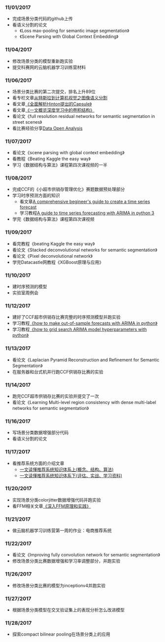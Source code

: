 ### 11/01/2017
- 完成场景分类代码的github上传
- 看语义分割的论文
  - 《Loss max-pooling for semantic image segmentation》
  - 《Scene Parsing with Global Context Embedding》


### 11/04/2017
- 修改场景分类的模型重新跑实验
- 提交科赛网的云脑机器学习训练营材料


### 11/06/2017
- 场景分类比赛的第二次提交，排名上升89位
- 看专栏文章[从特斯拉到计算机视觉之图像语义分割](https://mp.weixin.qq.com/s?__biz=MzA3MzI4MjgzMw==&mid=2650718688&idx=3&sn=45f0864bc58f08cf7fcb17c842e05d91&scene=0#rd)
- 看文章[《全面解析Hinton提出的Capsule》](https://www.jiqizhixin.com/articles/2017-11-05)
- 看文章[《一文概览深度学习中的卷积结构》](https://mp.weixin.qq.com/s?__biz=MzA3MzI4MjgzMw==&mid=2650731362&idx=4&sn=d163dd19d806f84928cacae8e92f5114&chksm=871b371cb06cbe0a738122035ff03c67eb4be20730722fd8a6f36e8b116b5501e1124bff02fe&scene=21#wechat_redirect)
- 看论文《full resolution residual networks for semantic segmentation in street scenes》
- 看比赛经验分享[Data Open Analysis](https://github.com/founderfan/Data-Open-Analysis/tree/master/Kesci_PPD)


### 11/07/2017
- 看论文《scene parsing with global context embedding》
- 看教程《Beating Kaggle the easy way》
- 学习《数据结构与算法》课程第四次课视频的一半


### 11/08/2017
- 完成CCF的《小超市供销存管理优化》赛题数据预处理部分
- 学习时序预测方面的知识
  - 看文章[A comprehensive begineer's guide to create a time series forecast](https://www.analyticsvidhya.com/blog/2016/02/time-series-forecasting-codes-python/)
  - 学习教程[A guide to time series forecasting with ARIMA in python 3](https://www.digitalocean.com/community/tutorials/a-guide-to-time-series-forecasting-with-arima-in-python-3)
- 学完《数据结构与算法》课程第四次课视频


### 11/09/2017
- 看完教程《beating Kaggle the easy way》
- 看论文《Stacked deconvolutional networks for semantic segmentation》
- 看论文《Pixel deconvolutional network》
- 学完Datacastle网教程《XGBoost原理与应用》


### 11/10/2017
- 建时序预测的模型
- 实验室周例会

### 11/12/2017
- 建好了CCF超市供销存比赛完整的时序预测模型并跑实验
- 学习教程[《how to make out-of-sample forecasts with ARIMA in python》](https://machinelearningmastery.com/make-sample-forecasts-arima-python/)
- 学习教程[《how to grid search ARIMA model hyperparameters with python》](https://machinelearningmastery.com/grid-search-arima-hyperparameters-with-python/)


### 11/13/2017
- 看论文《Laplacian Pyramid Reconstruction and Refinement for Semantic Segmentation》
- 在服务器和台式机并行跑CCF供销存比赛的实验


### 11/14/2017
- 跑完CCF超市供销存比赛的实验并提交了一次
- 看论文《Learning Multi-level region consistency with dense multi-label networks for semantic segmentation》

### 11/16/2017
- 写场景分类数据增强部分代码
- 看语义分割的论文


### 11/17/2017
- 看推荐系统方面的介绍文章
  - [一文读懂推荐系统知识体系上(概念、结构、算法)](https://mp.weixin.qq.com/s?src=11&timestamp=1510917355&ver=520&signature=lZt0a-WJernPKwKh*ua6JE0O4DEkrbyvzjNSWCMIFuj5GLpyioxHhhXtpDKiLK66F1TMk3ucSeJKyKcnxwCyoH7G2HLR1SqVpa8PO8WIJHeVrC2fcbuen1YNrOWKtWXh&new=1)
  - [一文读懂推荐系统知识体系下(评估、实战、学习资料)](https://mp.weixin.qq.com/s?src=11&timestamp=1510917355&ver=520&signature=lZt0a-WJernPKwKh*ua6JE0O4DEkrbyvzjNSWCMIFuj3kWUyXGY0RxCfey2bfMeqC-GCQCePLo2iOPPgBRrxURngbdewc2kl5TpCSHliqF5CjzSUP33H-PIYMZvR-XbO&new=1)


### 11/20/2017
- 实现场景分类colorjitter数据增强代码并跑实验
- 看FFM相关文章[《深入FFM原理和实践》](https://tech.meituan.com/deep-understanding-of-ffm-principles-and-practices.html)

### 11/21/2017
- 做云脑机器学习训练营第一周的作业：电商推荐系统


### 11/22/2017
- 看论文《Improving fully convolution network for semantic segmentation》
- 修改场景分类比赛数据增强和学习率调整部分，并跑实验

### 11/26/2017
- 修改场景分类比赛的模型为inceptionv4并跑实验

### 11/27/2017
- 根据场景分类模型在交叉验证集上的表现分析怎么改进模型

### 11/28/2017
- 探索compact bilinear pooling在场景分类上的应用
